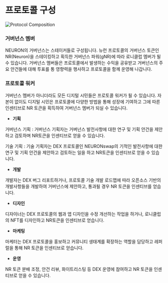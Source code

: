 # 프로토콜 구성

![Protocol Composition](../.gitbook/assets/백서그래픽정리\_대지3.jpg)

### 거버넌스 멤버

NEURON의 거버넌스는 스테이커들로 구성됩니다. 뉴런 프로토콜의 거버넌스 토큰인 NR(Neuron)을 스테이킹하고 획득한 거버넌스 파워(gNR)에 따라 로니클럽 멤버가 될 수 있습니다. 거버넌스 멤버들은 프로토콜에서 발생하는 수익을 공유받고 거버넌스의 주요 안건들에 대해 투표를 통 영향력을 행사하고 프로토콜을 함께 운영해 나갑니다.

### 프로토콜 워커

거버넌스 멤버가 아니더라도 모든 디지털 시민들은 프로토콜 워커가 될 수 있습니다. 자본이 없이도 디지털 시민은 프로토콜에 다양한 방법을 통해 성장에 기여하고 그에 따른 인센티브로 NR 토큰을 획득하여 거버넌스 멤버가 되실 수 있습니다.

* **기획**

거버넌스 기획 : 거버넌스 기획자는 거버넌스 발전사항에 대한 연구 및 기획 안건을 제안하고 검토하며 NR토큰을 인센티브로 얻을 수 있습니다.

기술 기획 : 기술 기획자는 DEX 프로토콜인 NEURONswap의 기적인 발전사항에 대한 연구 및 기획 안건을 제안하고 검토하는 일을 하고 NR토큰을 인센티브로 얻을 수 있습니다.

* **개발**

개발자는 DEX 버그 리포트하거나, 프로토콜 기술 개발 로드맵에 따라 오픈소스 기반의 개발사항들을 개발하여 거버넌스에 제안하고, 통과될 경우 NR 토큰을 인센티브를 얻습니다.

* **디자인**

디자이너는 DEX 프로토콜의 웹과 앱 디자인을 수정 개선하는 작업을 하거나, 로니클럽의 NFT를 디자인하고 NR토큰을 인센티브로 얻습니다.

* **마케팅**

마케터는 DEX 프로토콜을 홍보하고 커뮤니티 생태계를 확장하는 역할을 담당하고 레퍼럴을 통해 NR 토큰을 인센티브로 얻습니다.

* **운영**

NR 토큰 분배 조정, 안건 리뷰, 화이트리스팅 등 DEX 운영에 참여하고 NR 토큰을 인센티브로 얻을 수 있습니다.
